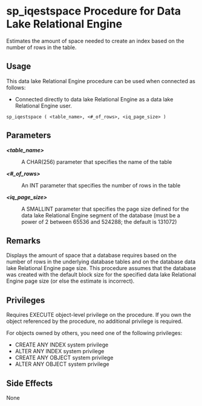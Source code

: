 <!-- loioa5a7f06d84f210158e22bbecee776c23 -->

# sp\_iqestspace Procedure for Data Lake Relational Engine

Estimates the amount of space needed to create an index based on the number of rows in the table.



<a name="loioa5a7f06d84f210158e22bbecee776c23__section_umy_gqn_14b"/>

## Usage

This data lake Relational Engine procedure can be used when connected as follows:

-   Connected directly to data lake Relational Engine as a data lake Relational Engine user.



```
sp_iqestspace ( <table_name>, <#_of_rows>, <iq_page_size> )
```



<a name="loioa5a7f06d84f210158e22bbecee776c23__section_ir4_pmz_mbb"/>

## Parameters


<dl>
<dt><b>

*<table\_name\>*

</b></dt>
<dd>

A CHAR\(256\) parameter that specifies the name of the table



</dd><dt><b>

*<\#\_of\_rows\>*

</b></dt>
<dd>

An INT parameter that specifies the number of rows in the table



</dd><dt><b>

*<iq\_page\_size\>*

</b></dt>
<dd>

A SMALLINT parameter that specifies the page size defined for the data lake Relational Engine segment of the database \(must be a power of 2 between 65536 and 524288; the default is 131072\)



</dd>
</dl>



<a name="loioa5a7f06d84f210158e22bbecee776c23__iq_refbb_1561"/>

## Remarks

Displays the amount of space that a database requires based on the number of rows in the underlying database tables and on the database data lake Relational Engine page size. This procedure assumes that the database was created with the default block size for the specified data lake Relational Engine page size \(or else the estimate is incorrect\).



<a name="loioa5a7f06d84f210158e22bbecee776c23__iq_refbb_1560"/>

## Privileges

Requires EXECUTE object-level privilege on the procedure. If you own the object referenced by the procedure, no additional privilege is required.

For objects owned by others, you need one of the following privileges:

-   CREATE ANY INDEX system privilege
-   ALTER ANY INDEX system privilege
-   CREATE ANY OBJECT system privilege
-   ALTER ANY OBJECT system privilege



## Side Effects

None

